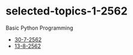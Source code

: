# selected-topics-1-2562
Basic Python Programming

* [30-7-2562](https://github.com/mrolarik/selected-topics-1-2562/blob/master/selected-topics-30-7-2562.ipynb)
* [13-8-2562](https://github.com/mrolarik/selected-topics-1-2562/blob/master/Selected-topics-13-8-2019.ipynb)
